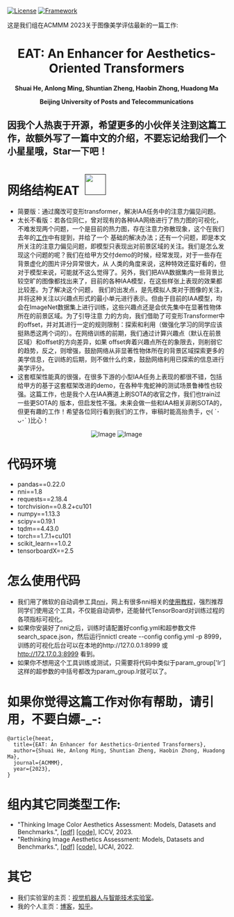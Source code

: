 [![License](https://img.shields.io/badge/License-Apache%202.0-blue.svg)](https://opensource.org/licenses/Apache-2.0)
[![Framework](https://img.shields.io/badge/PyTorch-%23EE4C2C.svg?&logo=PyTorch&logoColor=white)](https://pytorch.org/)

这是我们组在ACMMM 2023关于图像美学评估最新的一篇工作: 

<div align="center">
<h1>
<b>
EAT: An Enhancer for Aesthetics-Oriented Transformers
</b>
</h1>
<h4>
<b>
Shuai He, Anlong Ming, Shuntian Zheng, Haobin Zhong, Huadong Ma
    
Beijing University of Posts and Telecommunications
</b>
</h4>
</div>

因我个人热衷于开源，希望更多的小伙伴关注到这篇工作，故额外写了一篇中文的介绍，不要忘记给我们一个小星星哦，Star一下吧！
------------------------------------------------------------------------------------------------------------


# 网络结构EAT &nbsp;<a href=""><img width="48" src="https://github.com/woshidandan/Image-Color-Aesthetics-Assessment/assets/15050507/94354c2b-c70e-4d31-bc40-4a2c76d671ff"></a>
* 简要版：通过魔改可变形transformer，解决IAA任务中的注意力偏见问题。
* 太长不看版：若各位同仁，曾对现有的各种IAA网络进行了热力图的可视化，不难发现两个问题，一个是目前的热力图，存在注意力弥散现象，这个在我们去年的[工作](https://github.com/woshidandan/TANet)中有提到，并给了一个
基础的解决办法；还有一个问题，即是本文所关注的注意力偏见问题，即模型只表现出对前景区域的关注。我们是怎么发现这个问题的呢？我们在给甲方交付demo的时候，经常发现，对于一些存在背景虚化的图片评分异常很大，从
人类的角度来说，这种特效还蛮好看的，但对于模型来说，可能就不这么觉得了。另外，我们把AVA数据集内一些背景比较空旷的图像都找出来了，目前的各种IAA模型，在这些样张上表现的效果都比较差。为了解决这个问题，
我们的出发点，是先模拟人类对于图像的关注，并将这种关注以兴趣点形式的最小单元进行表示。但由于目前的IAA模型，均会在ImageNet数据集上进行训练，这些兴趣点还是会优先集中在显著性物体所在的前景区域。为了引导注意
力的方向，我们借助了可变形Transformer中的offset，并对其进行一定的规则限制：探索和利用（做强化学习的同学应该挺熟悉这两个词的）。在网络训练的前期，我们通过计算兴趣点（默认在前景区域）和offset的方向差异，如果
offset奔着兴趣点所在的象限去，则削弱它的趋势，反之，则增强，鼓励网络从非显著性物体所在的背景区域探索更多的美学信息，在训练的后期，则不做什么约束，鼓励网络利用已探索的信息进行美学评分。
* 这套框架性能真的很强，在很多下游的小型IAA任务上表现的都很不错，包括给甲方的基于这套框架改进的demo，在各种牛鬼蛇神的测试场景鲁棒性也较强。这篇工作，也是我个人在IAA赛道上刷SOTA的收官之作，我们也train过一些更SOTA的
版本，但启发性不强。未来会做一些和IAA相关非刷SOTA的，但更有趣的工作！希望各位同行看到我们的工作，审稿时能高抬贵手，ღ( ´･ᴗ･` )比心！

<p align="center">
  <img src="https://github.com/woshidandan/Image-Aesthetics-Assessment/assets/15050507/17a1ea80-7b09-49d4-a85e-bd05464ead82" alt="Image" />
  <img src="https://github.com/woshidandan/Image-Aesthetics-Assessment/assets/15050507/142f495b-0129-4776-bbc7-d808507f643a" alt="Image" />
</p>

# 代码环境
* pandas==0.22.0
* nni==1.8
* requests==2.18.4
* torchvision==0.8.2+cu101
* numpy==1.13.3
* scipy==0.19.1
* tqdm==4.43.0
* torch==1.7.1+cu101
* scikit_learn==1.0.2
* tensorboardX==2.5

# 怎么使用代码
* 我们用了微软的自动调参工具[nni](https://github.com/microsoft/nni)，网上有很多nni相关的[使用教程](https://blog.csdn.net/weixin_43653494/article/details/101039198)，强烈推荐同学们使用这个工具，不仅能自动调参，还能替代TensorBoard对训练过程的各项指标可视化。
* 如果你安装好了nni之后，训练时请配置好config.yml和超参数文件search_space.json，然后运行nnictl create --config config.yml -p 8999，训练的可视化后台可以在本地的http://127.0.0.1:8999 或 http://172.17.0.3:8999 看到。
* 如果你不想用这个工具训练或测试，只需要将代码中类似于param_group['lr']这样的超参数的中括号都改为param_group.lr就可以了。

# 如果你觉得这篇工作对你有帮助，请引用，不要白嫖-_-:
```
@article{heeat,
  title={EAT: An Enhancer for Aesthetics-Oriented Transformers},
  author={Shuai He, Anlong Ming, Shuntian Zheng, Haobin Zhong, Huadong Ma},
  journal={ACMMM},
  year={2023},
}
```

# 组内其它同类型工作:
+ "Thinking Image Color Aesthetics Assessment: Models, Datasets and Benchmarks.", [[pdf]](https://github.com/woshidandan/Image-Color-Aesthetics-Assessment/blob/main/Delegate%20Transformer%20for%20Image%20Color%20Aesthetics%20Assessment.pdf) [[code]](https://github.com/woshidandan/Image-Color-Aesthetics-Assessment), ICCV, 2023.
+ "Rethinking Image Aesthetics Assessment: Models, Datasets and Benchmarks.", [[pdf]](https://www.ijcai.org/proceedings/2022/0132.pdf) [[code]](https://github.com/woshidandan/TANet), IJCAI, 2022.

# 其它
* 我们实验室的主页：[视觉机器人与智能技术实验室](http://www.mrobotit.cn/Default.aspx)。
* 我的个人主页：[博客](https://xiaohegithub.cn/)，[知乎](https://www.zhihu.com/people/wo-shi-dan-dan-87)。
